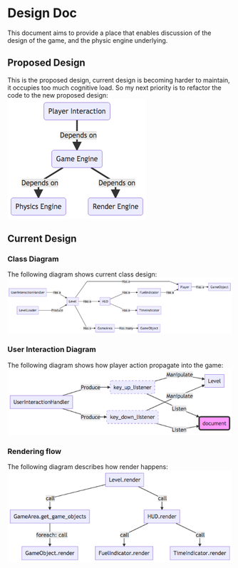 # Design Doc
This document aims to provide a place that enables discussion of the design of the game, and the physic engine underlying.

## Proposed Design
This is the proposed design, current design is becoming harder to maintain, it occupies too much cognitive load. So my next priority is to refactor the code to the new proposed design:
![proposed_design](./proposed_design.png)


## Current Design
### Class Diagram
The following diagram shows current class design:
![class_diagram](./class_diagram.png)


### User Interaction Diagram
The following diagram shows how player action propagate into the game:
![ui_diagram](./user_interaction_diagram.png)


### Rendering flow
The following diagram describes how render happens:
![rendering_flow](./rendering_flow.png)
